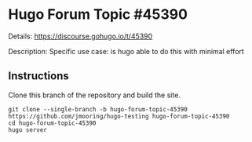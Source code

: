 # Hugo Forum Topic #45390

Details: <https://discourse.gohugo.io/t/45390>

Description: Specific use case: is hugo able to do this with minimal effort

## Instructions

Clone this branch of the repository and build the site.

```text
git clone --single-branch -b hugo-forum-topic-45390 https://github.com/jmooring/hugo-testing hugo-forum-topic-45390
cd hugo-forum-topic-45390
hugo server
```
